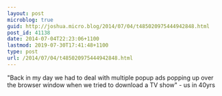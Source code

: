```yaml
---
layout: post
microblog: true
guid: http://joshua.micro.blog/2014/07/04/t485020975444942848.html
post_id: 41138
date: 2014-07-04T22:23:06+1100
lastmod: 2019-07-30T17:41:48+1100
type: post
url: /2014/07/04/t485020975444942848.html
---
```

"Back in my day we had to deal with multiple popup ads popping up over the browser window when we tried to download a TV show" - us in 40yrs

